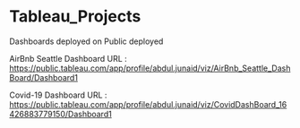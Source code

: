 # Tableau_Projects
Dashboards deployed on Public deployed

AirBnb Seattle Dashboard URL : https://public.tableau.com/app/profile/abdul.junaid/viz/AirBnb_Seattle_DashBoard/Dashboard1


Covid-19 Dashboard URL       : https://public.tableau.com/app/profile/abdul.junaid/viz/CovidDashBoard_16426883779150/Dashboard1

